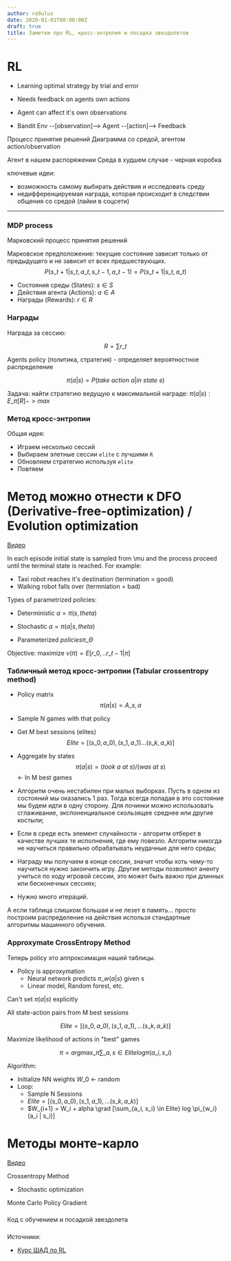 ```yaml
---
author: re9ulus
date: 2020-01-01T00:00:00Z
draft: true
title: Заметки про RL, кросс-энтропия и посадка звездолетов
---
```


# RL

- Learning optimal strategy by trial and error
- Needs feedback on agents own actions
- Agent can affect it's own observations

- Bandit
Env --[observation]--> Agent --[action]--> Feedback

Процесс принятия решений
Диаграмма со средой, агентом action/observation

Агент в нашем распоряжении
Среда в худшем случае - черная коробка

ключевые идеи:
- возможность самому выбирать действия и исследовать среду
- недифференцируемая награда, которая происходит в следствии общения со средой (лайки в соцсети)

---
### MDP process

Марковский процесс принятия решений

Марковское предположение: текущие состояние зависит только от предыдущего и не зависит от всех предшествующих.
$$P(s\_{t+1} | s\_t, a\_t, s\_{t-1}, a\_{t-1}) = P(s\_{t+1} | s\_t, a\_t)$$

- Состояния среды (States): $s \in S$
- Действия агента (Actions): $a \in A$
- Награды (Rewards): $r \in R$

### Награды

Награда за сессию:

$$R = \sum r\_t$$

Agents policy (политика, стратегия) - определяет вероятностное распределение

$$\pi (a | s) = P(take\ action\ a | in\ state\ s)$$

Задача: найти стратегию ведущую к максимальной награде: $\pi (a | s) : E\_{\pi}[R] -> max$

### Метод кросс-энтропии

Общая идея:
- Играем несколько сессий
- Выбираем элетные сессии `elite` с лучшими `R`
- Обновляем стратегию используя `elite`
- Повтяем

# Метод можно отнести к DFO (Derivative-free-optimization) / Evolution optimization
[Видео](https://www.youtube.com/watch?v=aUrX-rP_ss4&list=PLCTc_C7itk-GaAMxmlChrkPnGKtjz8hv1)

In each episode initial state is sampled from \mu and the process proceed until the terminal state is reached. For example:
- Taxi robot reaches it's destination (termination = good)
- Walking robot falls over (termniation = bad)

Types of parametrized policies:
- Deterministic $a = \pi(s, theta)$
- Stochastic $a = \pi(a|s, theta)$

- Parameterized $policies \pi\_{\Theta}$

Objective: maximize $\nu(\pi) = E [r\_0, .. r\_{t-1} | \pi]$

### Табличный метод кросс-энтропии (Tabular crossentropy method)

- Policy matrix
$$\pi(a | s) = A\_{s, a}$$
- Sample N games with that policy
- Get M best sessions (elites)
$$Elite = [(s\_0, a\_0), (s\_1, a\_1) ... (s\_k, a\_k)]$$
- Aggregate by states
$$\pi (a | s) = (took\ a\ at\ s) / (was\ at\ s)$$  <- In M best games

- Алгоритм очень нестабилен при малых выборках. Пусть в одном из состояний мы оказались 1 раз. Тогда всегда попадая в это состояние мы будем идти в одну сторону.
Для починки можно использовать сглаживание, экспоненциальное скользящее среднее или другие костыли;
- Если в среде есть элемент случайности - алгоритм отберет в качестве лучших те исполнения, где ему повезло. Алгоритм никогда не научиться правильно обрабатывать неудачные для него среды;
- Награду мы получаем в конце сессии, значит чтобы хоть чему-то научиться нужно закончить игру. Другие методы позволяют аненту учиться по ходу игровой сессии, это может быть важно при длинных или бесконечных сессиях;
- Нужно много итераций.

А если таблица слишком большая и не лезет в память... просто построим распределение на действия использя стандартные алгоритмы машинного обучения.

### Approxymate CrossEntropy Method

Теперь policy это аппроксимация нашей таблицы.

- Policy is approxymation
  - Neural network predicts $\pi\_w (a | s)$ given s
  - Linear model, Random forest, etc.

Can't set $\pi(a | s)$ explicitly

All state-action pairs from M best sessions

$$Elite = [(s\_0, a\_0), (s\_1, a\_1), ... (s\_k, a\_k)]$$

Maximize likelihood of actions in "best" games

$$\pi = argmax\_{\pi} \sum\_{a, s \in Elite} log \pi(a\_i, s\_i)$$

Algorithm:
- Initialize NN weights $W\_0$ <- random
- Loop:
  - Sample N Sessions
  - $Elite = [(s\_0, a\_0), (s\_1, a\_1), ... (s\_k, a\_k)]$
  - $W\_{i+1} = W\_i + alpha \grad [\sum\_{a\_i, s\_i} \in Elite} log \pi\_{w\_i} (a\_i | s\_i)]


# Методы монте-карло
[Видео](https://yadi.sk/i/5yf_4oGI3EDJhJ)

Crossentropy Method
- Stochastic optimization

Monte Carlo Policy Gradient

###
Код с обучением и посадкой звездолета
###


Источники:
- [Курс ШАД по RL](https://github.com/yandexdataschool/Practical_RL)
